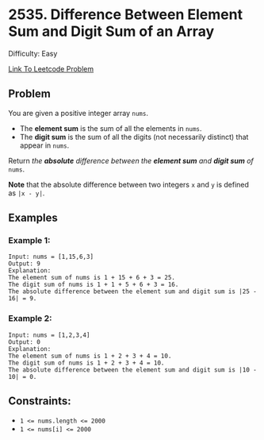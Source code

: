 # 2535. Difference Between Element Sum and Digit Sum of an Array
Difficulty: Easy

[Link To Leetcode Problem](https://leetcode.com/problems/difference-between-element-sum-and-digit-sum-of-an-array/)

## Problem
You are given a positive integer array `nums`.

- The **element sum** is the sum of all the elements in `nums`.
- The **digit sum** is the sum of all the digits (not necessarily distinct) that appear in `nums`.

Return *the **absolute** difference between the **element sum** and **digit sum** of* `nums`.

**Note** that the absolute difference between two integers `x` and `y` is defined as `|x - y|`.

## Examples
### Example 1:
```
Input: nums = [1,15,6,3]
Output: 9
Explanation: 
The element sum of nums is 1 + 15 + 6 + 3 = 25.
The digit sum of nums is 1 + 1 + 5 + 6 + 3 = 16.
The absolute difference between the element sum and digit sum is |25 - 16| = 9.
```
### Example 2:
```
Input: nums = [1,2,3,4]
Output: 0
Explanation:
The element sum of nums is 1 + 2 + 3 + 4 = 10.
The digit sum of nums is 1 + 2 + 3 + 4 = 10.
The absolute difference between the element sum and digit sum is |10 - 10| = 0.
```

## Constraints:
- `1 <= nums.length <= 2000`
- `1 <= nums[i] <= 2000`